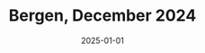 ---
description: A collection of my fifteen favourite photos from Bergen in December 2024
featured_image: 241201.jpg
menus: "main"
sort_by: Name # Exif.Date
#sort_order: asc
title: Bergen, December 2024
date: 2025-01-01
keywords: [Bergen, December, Winter, "2024"]
#type: gallery
weight: 5
resources:
  - src: 241201.jpg
    title: View at sunset
  - src: 241202.jpg
    title: Across the harbour at night
  - src: 241203.jpg
    title: Woofie siblings on walkies
  - src: 241204.jpg
    title: People milling about
  - src: 241205.jpg
    title: Have fountain, need water
  - src: 241206.jpg
    title: Jam-packed light rail stop
  - src: 241207.jpg
    title: Locked up bikes at night
  - src: 241208.jpg
    title: Small bonfire at Xmas market
  - src: 241209.jpg
    title: More maintenance on church
  - src: 241210.jpg
    title: Night-time scene in backstreets
  - src: 241211.jpg
    title: Very late season tourists
  - src: 241212.jpg
    title: Isn't that the cutest little face ever?
  - src: 241213.jpg
    title: Sculpture outside Police Station
  - src: 241214.jpg
    title: Girl very prepared for rain
  - src: 241215.jpg
    title: Man enjoying a rare onset of sunshine
params:
  theme: dark
---